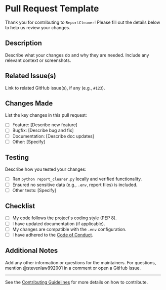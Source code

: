 # Pull Request Template

Thank you for contributing to `ReportCleaner`! Please fill out the details below to help us review your changes.

## Description

Describe what your changes do and why they are needed. Include any relevant context or screenshots.

## Related Issue(s)

Link to related GitHub issue(s), if any (e.g., `#123`).

## Changes Made

List the key changes in this pull request:
- [ ] Feature: [Describe new feature]
- [ ] Bugfix: [Describe bug and fix]
- [ ] Documentation: [Describe doc updates]
- [ ] Other: [Specify]

## Testing

Describe how you tested your changes:
- [ ] Ran `python report_cleaner.py` locally and verified functionality.
- [ ] Ensured no sensitive data (e.g., `.env`, report files) is included.
- [ ] Other tests: [Specify]

## Checklist

- [ ] My code follows the project's coding style (PEP 8).
- [ ] I have updated documentation (if applicable).
- [ ] My changes are compatible with the `.env` configuration.
- [ ] I have adhered to the [Code of Conduct](CODE_OF_CONDUCT.md).

## Additional Notes

Add any other information or questions for the maintainers. For questions, mention @stevenlaw892001 in a comment or open a GitHub Issue.

---

See the [Contributing Guidelines](CONTRIBUTING.md) for more details on how to contribute.